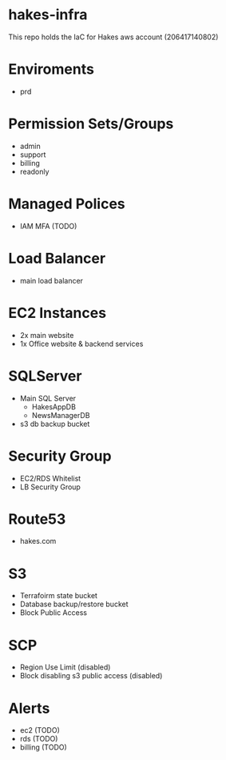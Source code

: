 # hakes-infra

This repo holds the IaC for Hakes aws account (206417140802)


# Enviroments
* prd

# Permission Sets/Groups
* admin
* support
* billing
* readonly

# Managed Polices
* IAM MFA (TODO)

# Load Balancer
* main load balancer

# EC2 Instances
* 2x main website
* 1x Office website & backend services

# SQLServer
* Main SQL Server
  * HakesAppDB
  * NewsManagerDB
* s3 db backup bucket

# Security Group
* EC2/RDS Whitelist
* LB Security Group

# Route53
* hakes.com

# S3
* Terrafoirm state bucket
* Database backup/restore bucket
* Block Public Access

# SCP
* Region Use Limit (disabled)
* Block disabling s3 public access (disabled)

# Alerts
* ec2 (TODO)
* rds (TODO)
* billing (TODO)
